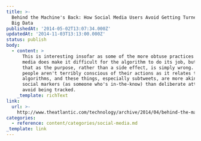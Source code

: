 ```yaml
---
title: >-
  Behind the Machine's Back: How Social Media Users Avoid Getting Turned Into
  Big Data
publishedAt: '2014-05-02T13:07:34.000Z'
updatedAt: '2014-11-03T13:13:00.000Z'
status: publish
body:
  - content: >
      This is interesting insofar as some of the more obtuse practices on social
      media does make it difficult for the algorithm to do its job, but framing
      that as the purpose, rather than a side effect, is simply wrong. Most
      people aren't terribly conscious of their actions as it relates to
      algorithms, and these things, especially subtweets, are more akin to
      social markers (as someone who's in-the-know) than deliberate attempts to
      avoid being tracked.
    _template: richText
link:
  url: >-
    http://www.theatlantic.com/technology/archive/2014/04/behind-the-machines-back-how-social-media-users-avoid-getting-turned-into-big-data/360416/
categories:
  - reference: content/categories/social-media.md
_template: link
---
```



